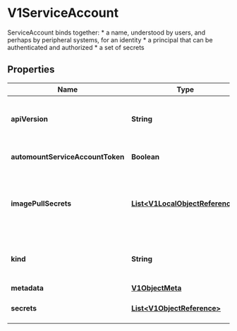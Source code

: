 

# V1ServiceAccount

ServiceAccount binds together: * a name, understood by users, and perhaps by peripheral systems, for an identity * a principal that can be authenticated and authorized * a set of secrets
## Properties

Name | Type | Description | Notes
------------ | ------------- | ------------- | -------------
**apiVersion** | **String** | APIVersion defines the versioned schema of this representation of an object. Servers should convert recognized schemas to the latest internal value, and may reject unrecognized values. More info: https://git.k8s.io/community/contributors/devel/api-conventions.md#resources |  [optional]
**automountServiceAccountToken** | **Boolean** | AutomountServiceAccountToken indicates whether pods running as this service account should have an API token automatically mounted. Can be overridden at the pod level. |  [optional]
**imagePullSecrets** | [**List&lt;V1LocalObjectReference&gt;**](V1LocalObjectReference.md) | ImagePullSecrets is a list of references to secrets in the same namespace to use for pulling any images in pods that reference this ServiceAccount. ImagePullSecrets are distinct from Secrets because Secrets can be mounted in the pod, but ImagePullSecrets are only accessed by the kubelet. More info: https://kubernetes.io/docs/concepts/containers/images/#specifying-imagepullsecrets-on-a-pod |  [optional]
**kind** | **String** | Kind is a string value representing the REST resource this object represents. Servers may infer this from the endpoint the client submits requests to. Cannot be updated. In CamelCase. More info: https://git.k8s.io/community/contributors/devel/api-conventions.md#types-kinds |  [optional]
**metadata** | [**V1ObjectMeta**](V1ObjectMeta.md) |  |  [optional]
**secrets** | [**List&lt;V1ObjectReference&gt;**](V1ObjectReference.md) | Secrets is the list of secrets allowed to be used by pods running using this ServiceAccount. More info: https://kubernetes.io/docs/concepts/configuration/secret |  [optional]




